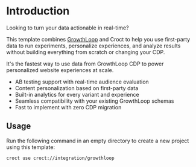 # Introduction

Looking to turn your data actionable in real-time?

This template combines [GrowthLoop](https://growthloop.com?utm_source=croct) and Croct to help you use first-party data
to run experiments, personalize experiences, and analyze results without building everything from scratch or changing
your CDP.

It's the fastest way to use data from GrowthLoop CDP to power personalized website experiences at scale.

* AB testing support with real-time audience evaluation
* Content personalization based on first-party data
* Built-in analytics for every variant and experience
* Seamless compatibility with your existing GrowthLoop schemas
* Fast to implement with zero CDP migration

## Usage

Run the following command in an empty directory to create a new project using this template:

```croct-cmd
croct use croct://integration/growthloop
```
